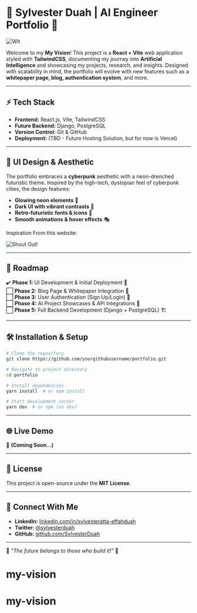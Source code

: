 # 🚀 Sylvester Duah | AI Engineer Portfolio 🧠

![ Wit](https://unsplash.com/photos/man-in-black-tank-top-with-sunglasses-u9KYV8dPc5U)

Welcome to my **My Vision**! This project is a **React + Vite** web application styled with **TailwindCSS**, documenting my journey into **Artificial Intelligence** and showcasing my projects, research, and insights. Designed with scalability in mind, the portfolio will evolve with new features such as a **whitepaper page, blog, authentication system**, and more.

---

## ⚡ Tech Stack

- **Frontend:** React.js, Vite, TailwindCSS
- **Future Backend:** Django, PostgreSQL
- **Version Control:** Git & GitHub
- **Deployment:** (TBD - Future Hosting Solution, but for now is Vercel)

---

## 🎨 UI Design & Aesthetic

The portfolio embraces a **cyberpunk** aesthetic with a neon-drenched futuristic theme. Inspired by the high-tech, dystopian feel of cyberpunk cities, the design features:

- **Glowing neon elements** 🎇
- **Dark UI with vibrant contrasts** 🌌
- **Retro-futuristic fonts & icons** 💾
- **Smooth animations & hover effects** 🎭

Inspiration From this website:

![Shout Out!](https://zentry.com/)

---

## 🔮 Roadmap

✔️ **Phase 1:** UI Development & Initial Deployment 🚀  
⬜ **Phase 2:** Blog Page & Whitepaper Integration 📜  
⬜ **Phase 3:** User Authentication (Sign Up/Login) 🔑  
⬜ **Phase 4:** AI Project Showcases & API Integrations 🤖  
⬜ **Phase 5:** Full Backend Development (Django + PostgreSQL) 🏗️

---

## 🛠️ Installation & Setup

```bash
# Clone the repository
git clone https://github.com/yourgithubusername/portfolio.git

# Navigate to project directory
cd portfolio

# Install dependencies
yarn install  # or npm install

# Start development server
yarn dev  # or npm run dev]
```

---

## 🌐 Live Demo
🚧 **(Coming Soon...)**

---

## 📜 License
This project is open-source under the **MIT License**.

---

## 🤝 Connect With Me
- **LinkedIn:** [linkedin.com/in/sylvesteratta-effahduah](https://www.linkedin.com/in/sylvester-atta-effah-duah-a259b0176/)
- **Twitter:** [@sylvesterduah](https://twitter.com/effah_duah)
- **GitHub:** [github.com/SylvesterDuah](https://github.com/SylvesterDuah)

---

🔹 *"The future belongs to those who build it!"* 🔹

# my-vision
# my-vision
